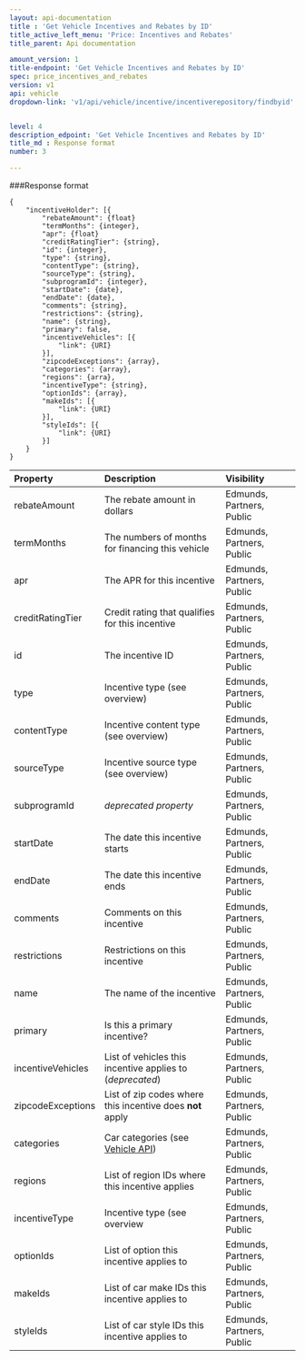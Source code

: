 ```yaml
---
layout: api-documentation
title : 'Get Vehicle Incentives and Rebates by ID'
title_active_left_menu: 'Price: Incentives and Rebates'
title_parent: Api documentation

amount_version: 1
title-endpoint: 'Get Vehicle Incentives and Rebates by ID'
spec: price_incentives_and_rebates
version: v1
api: vehicle
dropdown-link: 'v1/api/vehicle/incentive/incentiverepository/findbyid'


level: 4
description_edpoint: 'Get Vehicle Incentives and Rebates by ID'
title_md : Response format
number: 3

---
```


###Response format

	{
	    "incentiveHolder": [{
	        "rebateAmount": {float}
	        "termMonths": {integer},
	        "apr": {float}
	        "creditRatingTier": {string},
	        "id": {integer},
	        "type": {string},
	        "contentType": {string},
	        "sourceType": {string},
	        "subprogramId": {integer},
	        "startDate": {date},
	        "endDate": {date},
	        "comments": {string},
	        "restrictions": {string},
	        "name": {string},
	        "primary": false,
	        "incentiveVehicles": [{
	            "link": {URI}
	        }],
	        "zipcodeExceptions": {array},
	        "categories": {array},
	        "regions": {arra},
	        "incentiveType": {string},
	        "optionIds": {array},
	        "makeIds": [{
	            "link": {URI}
	        }],
	        "styleIds": [{
	            "link": {URI}
	        }]
	    }
	}
	
| Property      	| Description                                              	| Visibility                |
|:------------------|:----------------------------------------------------------|:------------------------- |
| rebateAmount  	| The rebate amount in dollars			                   	| Edmunds, Partners, Public |
| termMonths		| The numbers of months for financing this vehicle         	| Edmunds, Partners, Public |
| apr				| The APR for this incentive			                   	| Edmunds, Partners, Public |
| creditRatingTier  | Credit rating that qualifies for this incentive          	| Edmunds, Partners, Public |
| id				| The incentive ID						                   	| Edmunds, Partners, Public |
| type  			| Incentive type (see overview)				                | Edmunds, Partners, Public |
| contentType  		| Incentive content type (see overview)		                | Edmunds, Partners, Public |
| sourceType  		| Incentive source type (see overview)				        | Edmunds, Partners, Public |
| subprogramId	 	| *deprecated property*				                   		| Edmunds, Partners, Public |
| startDate  		| The date this incentive starts		                   	| Edmunds, Partners, Public |
| endDate  			| The date this incentive ends			                   	| Edmunds, Partners, Public |
| comments  		| Comments on this incentive			                   	| Edmunds, Partners, Public |
| restrictions  	| Restrictions on this incentive			                   	| Edmunds, Partners, Public |
| name  			| The name of the incentive				                   	| Edmunds, Partners, Public |
| primary  			| Is this a primary incentive?			                   	| Edmunds, Partners, Public |
| incentiveVehicles | List of vehicles this incentive applies to (*deprecated*)	| Edmunds, Partners, Public |
| zipcodeExceptions | List of zip codes where this incentive does **not** apply | Edmunds, Partners, Public |
| categories		| Car categories (see [Vehicle API](/api-documentation/vehicle/))   	| Edmunds, Partners, Public |
| regions  			| List of region IDs where this incentive applies           	| Edmunds, Partners, Public |
| incentiveType  	| Incentive type (see overview			                   	| Edmunds, Partners, Public |
| optionIds  		| List of option this incentive applies to                 	| Edmunds, Partners, Public |
| makeIds  			| List of car make IDs this incentive applies to           	| Edmunds, Partners, Public |
| styleIds		  	| List of car style IDs this incentive applies to			| Edmunds, Partners, Public |


